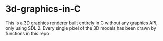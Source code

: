 # 3d-graphics-in-C

This is a 3D graphics renderer built entirely in C without any graphics API, only using SDL 2.
Every single pixel of the 3D models has been drawn by functions in this repo
